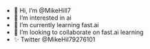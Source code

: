 - 👋 Hi, I’m @MikeHill7
- 👀 I’m interested in ai
- 🌱 I’m currently learning fast.ai
- 💞️ I’m looking to collaborate on fast.ai learning
- ✨ Twitter @MikeHil79276101

<!---
MikeHill7/MikeHill7 is a ✨ special ✨ repository because its `README.md` (this file) appears on your GitHub profile.
You can click the Preview link to take a look at your changes.
--->
